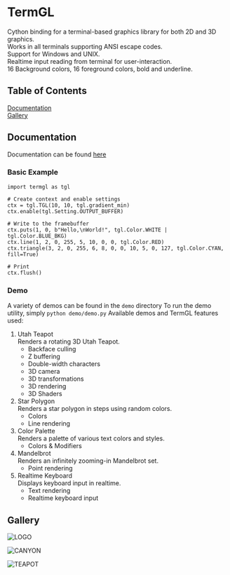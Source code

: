 # TermGL

Cython binding for a terminal-based graphics library for both 2D and 3D graphics.\
Works in all terminals supporting ANSI escape codes.\
Support for Windows and UNIX.\
Realtime input reading from terminal for user-interaction.\
16 Background colors, 16 foreground colors, bold and underline.

## Table of Contents

[Documentation](https://github.com/wojciech-graj/pyTermGL/blob/master/README.md#Documentation)\
[Gallery](https://github.com/wojciech-graj/pyTermGL/blob/master/README.md#Gallery)

## Documentation

Documentation can be found [here](https://wojciech-graj.github.io/pyTermGL/)

### Basic Example

```
import termgl as tgl

# Create context and enable settings
ctx = tgl.TGL(10, 10, tgl.gradient_min)
ctx.enable(tgl.Setting.OUTPUT_BUFFER)

# Write to the framebuffer
ctx.puts(1, 0, b"Hello,\nWorld!", tgl.Color.WHITE | tgl.Color.BLUE_BKG)
ctx.line(1, 2, 0, 255, 5, 10, 0, 0, tgl.Color.RED)
ctx.triangle(3, 2, 0, 255, 6, 8, 0, 0, 10, 5, 0, 127, tgl.Color.CYAN, fill=True)

# Print
ctx.flush()
```

### Demo

A variety of demos can be found in the ```demo``` directory
To run the demo utility, simply ```python demo/demo.py```
Available demos and TermGL features used:
1. Utah Teapot\
Renders a rotating 3D Utah Teapot.
	- Backface culling
	- Z buffering
	- Double-width characters
	- 3D camera
	- 3D transformations
	- 3D rendering
	- 3D Shaders
2. Star Polygon\
Renders a star polygon in steps using random colors.
	- Colors
	- Line rendering
3. Color Palette\
Renders a palette of various text colors and styles.
	- Colors & Modifiers
4. Mandelbrot\
Renders an infinitely zooming-in Mandelbrot set.
	- Point rendering
5. Realtime Keyboard\
Displays keyboard input in realtime.
	- Text rendering
	- Realtime keyboard input

## Gallery

![LOGO](https://github.com/wojciech-graj/pyTermGL/blob/master/screenshot/logo.gif)

![CANYON](https://github.com/wojciech-graj/pyTermGL/blob/master/screenshot/canyon.gif)

![TEAPOT](https://github.com/wojciech-graj/pyTermGL/blob/master/screenshot/teapot.gif)
